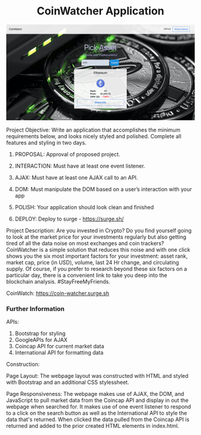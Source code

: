 <h1 align="center">CoinWatcher Application</h1>

![Image](CoinWatch.png)

Project Objective: Write an application that accomplishes the minimum requirements below, and looks nicely styled and polished. Complete all features and styling in two days. 

1. PROPOSAL: Approval of proposed project.

2. INTERACTION: Must have at least one event listener.

3. AJAX: Must have at least one AJAX call to an API.

4. DOM: Must manipulate the DOM based on a user’s interaction with your app

5. POLISH: Your application should look clean and finished

6. DEPLOY: Deploy to surge - https://surge.sh/ 

Project Description: Are you invested in Crypto? Do you find yourself going to look at the market price for your investments regularly but also getting tired of all the data noise on most exchanges and coin trackers? CoinWatcher is a simple solution that reduces this noise and with one click shows you the six most important factors for your investment: asset rank, market cap, price (in USD), volume, last 24 Hr change, and circulating supply. Of course, if you prefer to research beyond these six factors on a particular day, there is a convenient link to take you deep into the blockchain analysis. #StayFreeMyFriends.

CoinWatch: https://coin-watcher.surge.sh

### Further Information

APIs: 
1. Bootstrap for styling
2. GoogleAPIs for AJAX
3. Coincap API for current market data
4. International API for formatting data

Construction:

Page Layout: The webpage layout was constructed with HTML and styled with Bootstrap and an additional CSS stylessheet. 

Page Responsiveness: The webpage makes use of AJAX, the DOM, and JavaScript to pull market data from the Coincap API and display in out the webpage when searched for. It makes use of one event listener to respond to a click on the search button as well as the International API to style the data that's returned. When clicked the data pulled from the Coincap API is returned and added to the prior created HTML elements in index.html.
